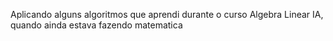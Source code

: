 Aplicando alguns algoritmos que aprendi durante o curso Algebra Linear IA, quando ainda estava fazendo matematica

